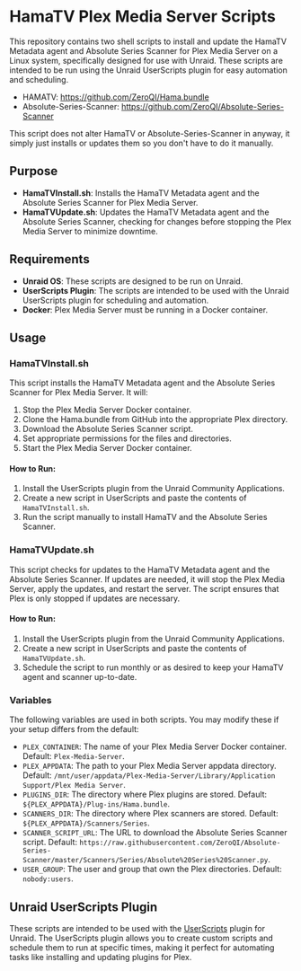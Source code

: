 # HamaTV Plex Media Server Scripts

This repository contains two shell scripts to install and update the HamaTV Metadata agent and Absolute Series Scanner for Plex Media Server on a Linux system, specifically designed for use with Unraid. These scripts are intended to be run using the Unraid UserScripts plugin for easy automation and scheduling.

- HAMATV: https://github.com/ZeroQI/Hama.bundle
- Absolute-Series-Scanner: https://github.com/ZeroQI/Absolute-Series-Scanner

This script does not alter HamaTV or Absolute-Series-Scanner in anyway, it simply just installs or updates them so you don't have to do it manually.

## Purpose

- **HamaTVInstall.sh**: Installs the HamaTV Metadata agent and the Absolute Series Scanner for Plex Media Server.
- **HamaTVUpdate.sh**: Updates the HamaTV Metadata agent and the Absolute Series Scanner, checking for changes before stopping the Plex Media Server to minimize downtime.

## Requirements

- **Unraid OS**: These scripts are designed to be run on Unraid.
- **UserScripts Plugin**: The scripts are intended to be used with the Unraid UserScripts plugin for scheduling and automation.
- **Docker**: Plex Media Server must be running in a Docker container.

## Usage

### HamaTVInstall.sh

This script installs the HamaTV Metadata agent and the Absolute Series Scanner for Plex Media Server. It will:

1. Stop the Plex Media Server Docker container.
2. Clone the Hama.bundle from GitHub into the appropriate Plex directory.
3. Download the Absolute Series Scanner script.
4. Set appropriate permissions for the files and directories.
5. Start the Plex Media Server Docker container.

#### How to Run:

1. Install the UserScripts plugin from the Unraid Community Applications.
2. Create a new script in UserScripts and paste the contents of `HamaTVInstall.sh`.
3. Run the script manually to install HamaTV and the Absolute Series Scanner.

### HamaTVUpdate.sh

This script checks for updates to the HamaTV Metadata agent and the Absolute Series Scanner. If updates are needed, it will stop the Plex Media Server, apply the updates, and restart the server. The script ensures that Plex is only stopped if updates are necessary.

#### How to Run:

1. Install the UserScripts plugin from the Unraid Community Applications.
2. Create a new script in UserScripts and paste the contents of `HamaTVUpdate.sh`.
3. Schedule the script to run monthly or as desired to keep your HamaTV agent and scanner up-to-date.

### Variables

The following variables are used in both scripts. You may modify these if your setup differs from the default:

- `PLEX_CONTAINER`: The name of your Plex Media Server Docker container. Default: `Plex-Media-Server`.
- `PLEX_APPDATA`: The path to your Plex Media Server appdata directory. Default: `/mnt/user/appdata/Plex-Media-Server/Library/Application Support/Plex Media Server`.
- `PLUGINS_DIR`: The directory where Plex plugins are stored. Default: `${PLEX_APPDATA}/Plug-ins/Hama.bundle`.
- `SCANNERS_DIR`: The directory where Plex scanners are stored. Default: `${PLEX_APPDATA}/Scanners/Series`.
- `SCANNER_SCRIPT_URL`: The URL to download the Absolute Series Scanner script. Default: `https://raw.githubusercontent.com/ZeroQI/Absolute-Series-Scanner/master/Scanners/Series/Absolute%20Series%20Scanner.py`.
- `USER_GROUP`: The user and group that own the Plex directories. Default: `nobody:users`.

## Unraid UserScripts Plugin

These scripts are intended to be used with the [UserScripts](https://forums.unraid.net/topic/48286-plugin-ca-user-scripts/) plugin for Unraid. The UserScripts plugin allows you to create custom scripts and schedule them to run at specific times, making it perfect for automating tasks like installing and updating plugins for Plex.

